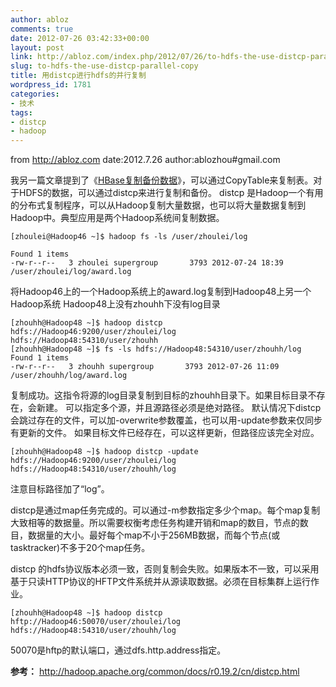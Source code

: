 ```yaml
---
author: abloz
comments: true
date: 2012-07-26 03:42:33+00:00
layout: post
link: http://abloz.com/index.php/2012/07/26/to-hdfs-the-use-distcp-parallel-copy/
slug: to-hdfs-the-use-distcp-parallel-copy
title: 用distcp进行hdfs的并行复制
wordpress_id: 1781
categories:
- 技术
tags:
- distcp
- hadoop
---
```


from http://abloz.com
date:2012.7.26
author:ablozhou#gmail.com

我另一篇文章提到了《[HBase复制备份数据](http://abloz.com/2012/06/19/hbase-copy-the-backup-data.html)》，可以通过CopyTable来复制表。对于HDFS的数据，可以通过distcp来进行复制和备份。
distcp 是Hadoop一个有用的分布式复制程序，可以从Hadoop复制大量数据，也可以将大量数据复制到Hadoop中。典型应用是两个Hadoop系统间复制数据。


    
    
    [zhoulei@Hadoop46 ~]$ hadoop fs -ls /user/zhoulei/log
    
    Found 1 items
    -rw-r--r--   3 zhoulei supergroup       3793 2012-07-24 18:39 /user/zhoulei/log/award.log
    


将Hadoop46上的一个Hadoop系统上的award.log复制到Hadoop48上另一个Hadoop系统
Hadoop48上没有zhouhh下没有log目录

    
    
    [zhouhh@Hadoop48 ~]$ hadoop distcp hdfs://Hadoop46:9200/user/zhoulei/log hdfs://Hadoop48:54310/user/zhouhh
    [zhouhh@Hadoop48 ~]$ fs -ls hdfs://Hadoop48:54310/user/zhouhh/log
    Found 1 items
    -rw-r--r--   3 zhouhh supergroup       3793 2012-07-26 11:09 /user/zhouhh/log/award.log
    


复制成功。这指令将源的log目录复制到目标的zhouhh目录下。如果目标目录不存在，会新建。
可以指定多个源，并且源路径必须是绝对路径。
默认情况下distcp会跳过存在的文件，可以加-overwrite参数覆盖，也可以用-update参数来仅同步有更新的文件。
如果目标文件已经存在，可以这样更新，但路径应该完全对应。

    
    
    [zhouhh@Hadoop48 ~]$ hadoop distcp -update hdfs://Hadoop46:9200/user/zhoulei/log hdfs://Hadoop48:54310/user/zhouhh/log
    


注意目标路径加了“log”。

distcp是通过map任务完成的。可以通过-m参数指定多少个map。每个map复制大致相等的数据量。所以需要权衡考虑任务构建开销和map的数目，节点的数目，数据量的大小。最好每个map不小于256MB数据，而每个节点(或tasktracker)不多于20个map任务。

distcp 的hdfs协议版本必须一致，否则复制会失败。如果版本不一致，可以采用基于只读HTTP协议的HFTP文件系统并从源读取数据。必须在目标集群上运行作业。


    
    
    [zhouhh@Hadoop48 ~]$ hadoop distcp  hftp://Hadoop46:50070/user/zhoulei/log hdfs://Hadoop48:54310/user/zhouhh/log
    


50070是hftp的默认端口，通过dfs.http.address指定。

**参考：**
http://hadoop.apache.org/common/docs/r0.19.2/cn/distcp.html
